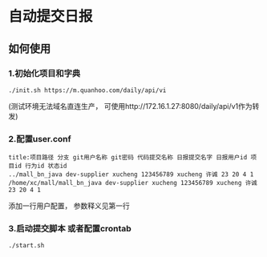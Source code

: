 # 自动提交日报
## 如何使用
### 1.初始化项目和字典
```
./init.sh https://m.quanhoo.com/daily/api/vi
```
  (测试环境无法域名直连生产， 可使用http://172.16.1.27:8080/daily/api/v1作为转发)

### 2.配置user.conf
```
title:项目路径 分支 git用户名称 git密码 代码提交名称 日报提交名字 日报用户id 项目id 行为id 状态id
../mall_bn_java dev-supplier xucheng 123456789 xucheng 许诚 23 20 4 1
/home/xc/mall/mall_bn_java dev-supplier xucheng 123456789 xucheng 许诚 23 20 4 1
```
  添加一行用户配置， 参数释义见第一行

### 3.启动提交脚本 或者配置crontab
```
./start.sh
```
